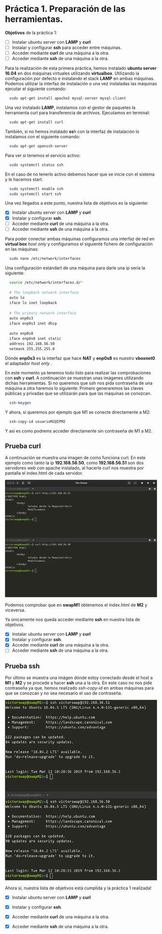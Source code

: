 # Práctica 1. Preparación de las herramientas.

**Objetivos** de la práctica 1:

- [ ] Instalar ubuntu server con **LAMP** y **curl**
- [ ] Instalar y configurar **ssh** para acceder entre máquinas.
- [ ] Acceder mediante **curl** de una máquina a la otra.
- [ ] Acceder mediante **ssh** de una máquina a la otra.

Para la realización de esta primera práctica, hemos instalado **ubuntu server 16.04** en dos máquinas virtuales utilizando **virtualbox**.
Utilizando la configuración por defecto e instalando el stack **LAMP** en ambas máquinas. Podemos utilizar la interfaz de instalación o
una vez instaladas las máquinas ejecutar el siguiente comando:

```bash
  sudo apt-get install apache2 mysql-server mysql-client
```

Una vez instalado **LAMP**, instalamos con el gestor de paquetes la herramienta curl para transferencia de archivos. Ejecutamos en terminal:

```bash
  sudo apt-get install curl
```

También, si no hemos instalado **ss**h con la interfaz de instalación lo instalamos con el siguiente comando:

```bash
  sudo apt-get openssh-server
```

Para ver si tenemos el servicio activo:

```bash
  sudo systemctl status ssh
```

En el caso de no tenerlo activo debemos hacer que se inicie con el sistema y le hacemos start.

```bash
  sudo systemctl enable ssh
  sudo systemctl start ssh
```

Una vez llegados a este punto, nuestra lista de objetivos es la siguiente:

- [X] Instalar ubuntu server con **LAMP** y **curl**
- [X] Instalar y configurar **ssh**.
- [ ] Acceder mediante **curl** de una máquina a la otra.
- [ ] Acceder mediante **ssh** de una máquina a la otra.

Para poder conectar ambas máquinas configuramos una interfaz de red en **virtual box** _host only_ y configuramos el siguiente fichero de configuración
en las máquinas:
```bash
  sudo nano /etc/network/interfaces
```

Una configuración estándart de una máquina para darle una ip sería la siguiente:
```bash
  source /etc/network/interfaces.d/*

  # The loopback network interface
  auto lo
  iface lo inet loopback

  # The primary network interface
  auto enp0s3
  iface enp0s3 inet dhcp

  auto enp0s8
  iface enp0s8 inet static
  address 192.168.56.50
  netmask 255.255.255.0

```
Dónde **enp0s3** es la interfaz que hace **NAT** y **enp0s8** es nuestro **vboxnet0** el adaptador _host only_ .

En este momento ya tenemos todo listo para realizar las comprobaciones con **ssh** y **curl**. A continuación se muestran unas imágenes utilizando
dichas herramientas.
Si no queremos que ssh nos pida contraseña de una máquina a otra haremos lo siguiente: 
Primero generaremos las claves públicas y privadas que se utilizarán para que las máquinas se conozcan.

```bash
  ssh-keygen
```

Y ahora, si queremos por ejemplo que M1 se conecte directamente a M2:

```bash
  ssh-copy-id usuarioM2@IPM2
```

Y así es como podrems acceder directamente sin contraseña de M1 a M2.


## Prueba curl
A continuación se muestra una imagen de como funciona curl. En este ejemplo como tanto la ip **192.168.56.50**, como
**192.168.56.51** son dos servidores web con apache instalado, al hacerle curl nos muestra por pantalla el index.html 
de cada servidor. 

![uso curl](https://raw.githubusercontent.com/VictorMorenoJimenez/SWAP/master/P1/curlfull.png)

Podemos comprobar que en **swapM1** obtenemos el index.html de **M2** y viceversa.

Ya únicamente nos queda acceder mediante **ssh** en nuestra lista de objetivos.

- [X] Instalar ubuntu server con **LAMP** y **curl**
- [X] Instalar y configurar **ssh**.
- [X] Acceder mediante **curl** de una máquina a la otra.
- [ ] Acceder mediante **ssh** de una máquina a la otra.

## Prueba ssh
Por último se muestra una imágen dónde estoy conectado desde el host a **M1** y **M2** y se procede a hacer **ssh** una a la otra. En este caso no nos pide contraseña ya que, hemos realizado _ssh-copy-id_ en ambas máquinas para que se conozcan y no sea
necesario el uso de contraseña.

![uso curl](https://raw.githubusercontent.com/VictorMorenoJimenez/SWAP/master/P1/m1tom2m2tom1FULL.png)

Ahora sí, nuestra lista de objetivos está cumplida y la práctica 1 realizada!

- [X] Instalar ubuntu server con **LAMP** y **curl**
- [X] Instalar y configurar **ssh**.
- [X] Acceder mediante **curl** de una máquina a la otra.
- [X] Acceder mediante **ssh** de una máquina a la otra.





